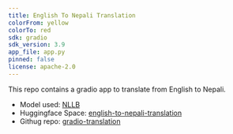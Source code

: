 ```yaml
---
title: English To Nepali Translation
colorFrom: yellow
colorTo: red
sdk: gradio
sdk_version: 3.9
app_file: app.py
pinned: false
license: apache-2.0
---
```

This repo contains a gradio app to translate from English to Nepali.
* Model used: [NLLB](https://huggingface.co/facebook/nllb-200-distilled-600M)
* Huggingface Space: [english-to-nepali-translation](https://huggingface.co/spaces/pmgautam/english-to-nepali-translation)
* Githug repo: [gradio-translation](https://github.com/pmgautam/gradio-translation)